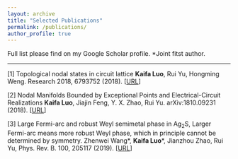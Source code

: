 ```yaml
---
layout: archive
title: "Selected Publications"
permalink: /publications/
author_profile: true
---
```


Full list please find on my Google Scholar profile.
*Joint fitst author.

---

[1] Topological nodal states in circuit lattice
**Kaifa Luo**, Rui Yu, Hongming Weng. Research 2018, 6793752 (2018).
[[URL](https://spj.sciencemag.org/research/2018/6793752/)]

[2] Nodal Manifolds Bounded by Exceptional Points and Electrical-Circuit Realizations
**Kaifa Luo**, Jiajin Feng, Y. X. Zhao, Rui Yu. arXiv:1810.09231 (2018).
[[URL](https://arxiv.org/abs/1810.09231)]

[3] Large Fermi-arc and robust Weyl semimetal phase in Ag$_2$S,
Larger Fermi-arc means more robust Weyl phase, which in principle cannot be determined by symmetry.
Zhenwei Wang*, **Kaifa Luo***, Jianzhou Zhao, Rui Yu, Phys. Rev. B. 100, 205117 (2019).
[[URL](https://journals.aps.org/prb/abstract/10.1103/PhysRevB.100.205117)]
